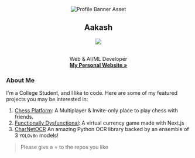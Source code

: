 <div align="center">
  <img 
    src="https://raw.githubusercontent.com/eritaakash/eritaakash/refs/heads/main/assets/aakash-img.png"
    alt="Profile Banner Asset"
  >
    
  
  <h2>Aakash</h2>
  
  ![](https://komarev.com/ghpvc/?username=eritaakash)
  
  <br>
  Web & AI/ML Developer <br>
  <b><a href="https://aakash.engineer">My Personal Website »</a></b>

</div>

### About Me 

I'm a College Student, and I like to code. Here are some of my featured projects you may be interested in:

1. [Chess Platform](https://github.com/eritaakash/chess-platform): A Multiplayer & Invite-only place to play chess with friends.
2. [Functionally Dysfunctional](https://github.com/eritaakash/functionally-dysfunctional):  A virtual currency game made with Next.js
3. [CharNetOCR](https://github.com/Magnimont/CharNetOCR) An amazing Python OCR library backed by an ensemble of 3 `YOLOv8n` models!

> Please give a ⭐ to the repos you like
> 
